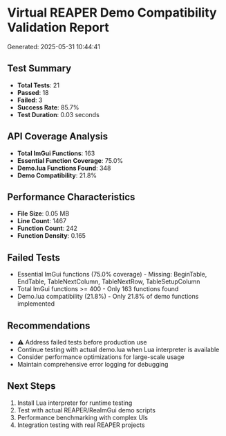 # Virtual REAPER Demo Compatibility Validation Report
Generated: 2025-05-31 10:44:41

## Test Summary
- **Total Tests**: 21
- **Passed**: 18
- **Failed**: 3
- **Success Rate**: 85.7%
- **Test Duration**: 0.03 seconds

## API Coverage Analysis
- **Total ImGui Functions**: 163
- **Essential Function Coverage**: 75.0%
- **Demo.lua Functions Found**: 348
- **Demo Compatibility**: 21.8%

## Performance Characteristics
- **File Size**: 0.05 MB
- **Line Count**: 1467
- **Function Count**: 242
- **Function Density**: 0.165

## Failed Tests
- Essential ImGui functions (75.0% coverage) - Missing: BeginTable, EndTable, TableNextColumn, TableNextRow, TableSetupColumn
- Total ImGui functions >= 400 - Only 163 functions found
- Demo.lua compatibility (21.8%) - Only 21.8% of demo functions implemented

## Recommendations
- ⚠️  Address failed tests before production use
- Continue testing with actual demo.lua when Lua interpreter is available
- Consider performance optimizations for large-scale usage
- Maintain comprehensive error logging for debugging

## Next Steps
1. Install Lua interpreter for runtime testing
2. Test with actual REAPER/ReaImGui demo scripts
3. Performance benchmarking with complex UIs
4. Integration testing with real REAPER projects
